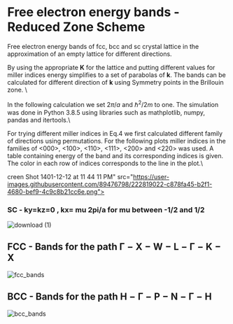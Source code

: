 # Free electron energy bands - Reduced Zone Scheme


Free electron energy bands of fcc, bcc and sc crystal lattice in the approximation of an empty lattice for different directions.


By using the appropriate $\mathbf{K}$ for the lattice and putting different values for miller indices energy simplifies to a set of parabolas of $\mathbf{k}$. The bands can be calculated for different direction of $\mathbf{k}$ using Symmetry points in the Brillouin zone. \



In the following calculation we set $2\pi/a$ and $\hbar^2/2m$ to one. The simulation was done in Python 3.8.5 using libraries such as mathplotlib, numpy, pandas and itertools.\


For trying different miller indices in Eq.4 we first calculated different family of directions using permutations. For the following plots miller indices in the families of <000>, <100>, <110>, <111>, <200> and <220> was used. A table containing energy of the band and its corresponding indices is given. The color in each row of indices corresponds to the line in the plot.\


creen Shot 1401-12-12 at 11 44 11 PM" src="https://user-images.githubusercontent.com/89476798/222819022-c878fa45-b2f1-4680-bef9-4c9c8b21cc6e.png">

### SC - ky=kz=0 , kx= mu 2pi/a for mu between -1/2 and 1/2

![download (1)](https://user-images.githubusercontent.com/89476798/224403288-124cbc81-44f6-468a-9fc3-86a904cac5b3.png)

## FCC - Bands for the path $\mathbf{\Gamma}-\mathbf{X}-\mathbf{W}-\mathbf{L}-\mathbf{\Gamma}-\mathbf{K}- \mathbf{X}$

![fcc_bands](https://user-images.githubusercontent.com/89476798/224403724-f4cc7d3c-234a-47c4-926a-332f2a110fb2.png)

## BCC - Bands for the path $\mathbf{H}-\mathbf{\Gamma}-\mathbf{P}-\mathbf{N}-\mathbf{\Gamma}-\mathbf{H}$ 

![bcc_bands](https://user-images.githubusercontent.com/89476798/224403937-a43a9ae9-dea4-424f-b372-e578f4832be0.png)

